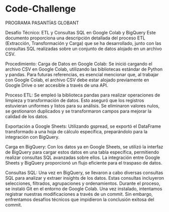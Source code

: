 # Code-Challenge

PROGRAMA PASANTÍAS GLOBANT

Desafío Técnico: ETL y Consultas SQL en Google Colab y BigQuery Este documento proporciona una descripción detallada del proceso ETL (Extracción, Transformación y Carga) que se ha desarrollado, junto con las consultas SQL realizadas sobre un conjunto de datos alojado en un archivo CSV.

Procedimiento: Carga de Datos en Google Colab: Se inició cargando el archivo CSV en Google Colab, utilizando las bibliotecas estándar de Python y pandas. Para futuras referencias, es esencial mencionar que, al trabajar con Google Colab, el archivo CSV debe estar alojado previamente en Google Drive o ser accesible a través de una API.

Proceso ETL: Se empleó la biblioteca pandas para realizar operaciones de limpieza y transformación de datos. Esto aseguró que los registros estuvieran uniformes y listos para su análisis. Se eliminaron valores nulos, se gestionaron duplicados y se transformaron campos para mejorar la calidad de los datos.

Exportación a Google Sheets: Utilizando gspread, se exportó el DataFrame transformado a una hoja de cálculo específica, preparándolo para la integración con BigQuery.

Carga en BigQuery: Con los datos ya en Google Sheets, se utilizó la interfaz de BigQuery para cargar estos datos en una tabla específica, permitiendo realizar consultas SQL avanzadas sobre ellos. La integración entre Google Sheets y BigQuery proporcionó un flujo eficiente para el traspaso de datos.

Consultas SQL: Una vez en BigQuery, se llevaron a cabo diversas consultas SQL para analizar y extraer insights de los datos. Estas consultas incluyeron selecciones, filtrados, agrupaciones y ordenamientos.
Durante el proceso, se instaló Git en el entorno de Google Colab. Una vez instalado, intentamos registrar nuestras modificaciones a través de un commit. Sin embargo, enfrentamos desafíos técnicos que impidieron la conclusión exitosa del commit.
